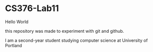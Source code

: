 # CS376-Lab11
Hello World

this repository was made to experiment with git and github.

I am a second-year student studying computer science at University of Portland

